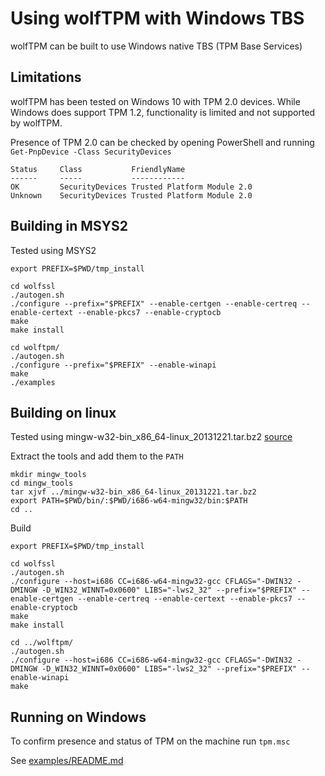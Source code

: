 # Using wolfTPM with Windows TBS

wolfTPM can be built to use Windows native TBS (TPM Base Services)

## Limitations

wolfTPM has been tested on Windows 10 with TPM 2.0 devices. While
Windows does support TPM 1.2, functionality is limited and not
supported by wolfTPM.

Presence of TPM 2.0 can be checked by opening PowerShell
and running `Get-PnpDevice -Class SecurityDevices`

```
Status     Class           FriendlyName
------     -----           ------------
OK         SecurityDevices Trusted Platform Module 2.0
Unknown    SecurityDevices Trusted Platform Module 2.0
```

## Building in MSYS2

Tested using MSYS2

```
export PREFIX=$PWD/tmp_install

cd wolfssl
./autogen.sh
./configure --prefix="$PREFIX" --enable-certgen --enable-certreq --enable-certext --enable-pkcs7 --enable-cryptocb
make
make install

cd wolftpm/
./autogen.sh
./configure --prefix="$PREFIX" --enable-winapi
make
./examples
```

## Building on linux

Tested using mingw-w32-bin_x86_64-linux_20131221.tar.bz2
[source](https://sourceforge.net/projects/mingw-w64/files/Toolchains%20targetting%20Win32/Automated%20Builds/)

Extract the tools and add them to the `PATH`
```
mkdir mingw_tools
cd mingw_tools
tar xjvf ../mingw-w32-bin_x86_64-linux_20131221.tar.bz2
export PATH=$PWD/bin/:$PWD/i686-w64-mingw32/bin:$PATH
cd ..
```

Build
```
export PREFIX=$PWD/tmp_install

cd wolfssl
./autogen.sh
./configure --host=i686 CC=i686-w64-mingw32-gcc CFLAGS="-DWIN32 -DMINGW -D_WIN32_WINNT=0x0600" LIBS="-lws2_32" --prefix="$PREFIX" --enable-certgen --enable-certreq --enable-certext --enable-pkcs7 --enable-cryptocb
make
make install

cd ../wolftpm/
./autogen.sh
./configure --host=i686 CC=i686-w64-mingw32-gcc CFLAGS="-DWIN32 -DMINGW -D_WIN32_WINNT=0x0600" LIBS="-lws2_32" --prefix="$PREFIX" --enable-winapi
make
```

## Running on Windows

To confirm presence and status of TPM on the machine run `tpm.msc`

See [examples/README.md](examples/README.md)



